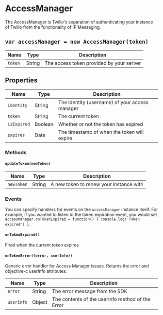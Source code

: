 # AccessManager
The AccessManager is Twilio's separation of authenticating your instance of Twilio from the functionality of IP Messaging.

## `var accessManager = new AccessManager(token)`
|Name |Type |Description |
|--- |--- |--- |
|`token`|String|The access token provided by your server

## Properties
|Name |Type |Description |
|--- |--- |--- |
|`identity`|String|The identity (username) of your access manager
|`token`|String|The current token
|`isExpired`|Boolean|Whether or not the token has expired
|`expires`|Date|The timestamp of when the token will expire

### Methods

#### `updateToken(newToken)`
|Name |Type |Description |
|--- |--- |--- |
|`newToken`|String|A new token to renew your instance with

### Events
You can specify handlers for events on the `accessManager` instance itself. For example, if you wanted to listen to the token expiration event, you would set `accessManager.onTokenExpired = function() { console.log('Token expired') }`.

#### `onTokenExpired()`
Fired when the current token expires
#### `onTokenError({error, userInfo})`
Generic error handler for Access Manager issues. Returns the error and objective-c userInfo attributes.

|Name |Type |Description |
|--- |--- |--- |
|`error`|String|The error message from the SDK
|`userInfo`|Object|The contents of the userInfo method of the Error
